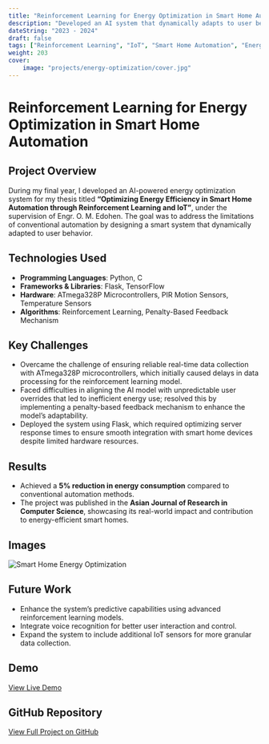 ```yaml
---
title: "Reinforcement Learning for Energy Optimization in Smart Home Automation"
description: "Developed an AI system that dynamically adapts to user behavior using IoT sensors and reinforcement learning, achieving a 5% reduction in energy consumption."
dateString: "2023 - 2024"
draft: false
tags: ["Reinforcement Learning", "IoT", "Smart Home Automation", "Energy Optimization"]
weight: 203
cover:
    image: "projects/energy-optimization/cover.jpg"
---
```


# Reinforcement Learning for Energy Optimization in Smart Home Automation

## Project Overview
During my final year, I developed an AI-powered energy optimization system for my thesis titled **“Optimizing Energy Efficiency in Smart Home Automation through Reinforcement Learning and IoT”**, under the supervision of Engr. O. M. Edohen. The goal was to address the limitations of conventional automation by designing a smart system that dynamically adapted to user behavior.

## Technologies Used
- **Programming Languages**: Python, C
- **Frameworks & Libraries**: Flask, TensorFlow
- **Hardware**: ATmega328P Microcontrollers, PIR Motion Sensors, Temperature Sensors
- **Algorithms**: Reinforcement Learning, Penalty-Based Feedback Mechanism

## Key Challenges
- Overcame the challenge of ensuring reliable real-time data collection with ATmega328P microcontrollers, which initially caused delays in data processing for the reinforcement learning model.
- Faced difficulties in aligning the AI model with unpredictable user overrides that led to inefficient energy use; resolved this by implementing a penalty-based feedback mechanism to enhance the model’s adaptability.
- Deployed the system using Flask, which required optimizing server response times to ensure smooth integration with smart home devices despite limited hardware resources.

## Results
- Achieved a **5% reduction in energy consumption** compared to conventional automation methods.
- The project was published in the **Asian Journal of Research in Computer Science**, showcasing its real-world impact and contribution to energy-efficient smart homes.

## Images
![Smart Home Energy Optimization](path/to/energy_image.png)

## Future Work
- Enhance the system’s predictive capabilities using advanced reinforcement learning models.
- Integrate voice recognition for better user interaction and control.
- Expand the system to include additional IoT sensors for more granular data collection.

## Demo
[View Live Demo](link_to_demo)

## GitHub Repository
[View Full Project on GitHub](link_to_github_repository)
